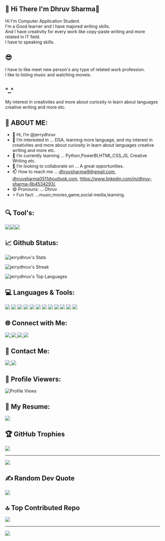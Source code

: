 ## 👾 Hi There I'm Dhruv Sharma👋
Hi I'm Computer Application Student.<br>
I'm a Good learner and I have majored writing skills.<br>
And I have creativity for every work like copy-paste writing and more related in IT field.<br>
I have to speaking skills. 

## 😎
I have to like meet new person's any type of related work profession.<br>
I like to listing music and watching moveis.

## ^_^
My interest in creativites and more about curiosity in learn about languages creative writing and more etc.

## 💫 ABOUT ME:
- 👋 Hi, I’m @jerrydhruv
- 👀 I’m interested in ... DSA, learning more language, and my interest in creativites and more about curiosity in learn about languages creative writing and more etc.
- 🌱 I’m currently learning ... Python,PowerBI,HTML,CSS,JS, Creative Writing etc.
- 💞️ I’m looking to collaborate on ... A great opportunities.
- 📫 How to reach me ... dhruvsharmw9@gmail.com, dhruvsharma0511@outlook.com, https://www.linkedin.com/in/dhruv-sharma-6b4534293/, 
- 😄 Pronouns: ... Dhruv
- ⚡ Fun fact: ...music,movies,game,social media,learning. 

<!---
jerrydhruv/jerrydhruv is a ✨ special ✨ repository because its `README.md` (this file) appears on your GitHub profile.
You can click the Preview link to take a look at your changes.
--->

## 🔍 Tool's:
<img src="https://img.shields.io/badge/-Python-3776AB?logo=python&logoColor=ff0"><img src="https://img.shields.io/badge/-HTML-e34f26?logo=html5&logoColor=ffe"><img src="https://img.shields.io/badge/-CSS3-1572B6?logo=css3&logoColor=ff">


## 📈 Github Status:
![jerrydhruv's Stats](https://github-readme-stats.vercel.app/api?username=jerrydhruv&theme=radical&show_icons=true&hide_border=true&count_private=true)

![jerrydhruv's Streak](https://github-readme-streak-stats.herokuapp.com/?user=jerrydhruv&theme=radical&hide_border=true)

![jerrydhruv's Top Languages](https://github-readme-stats.vercel.app/api/top-langs/?username=jerrydhruv&theme=radical&show_icons=true&hide_border=true&layout=compact)
<!-- Proudly created with GPRM ( https://gprm.itsvg.in ) -->


## 💻 Languages & Tools:
<p align="left">
  <img src="https://img.shields.io/badge/-Python-3776AB?style=flat&logo=python&logoColor=white" />
  <img src="https://img.shields.io/badge/-PowerBI-e9b51c?style=flat&logo=powerbi&logoColor=white" />
  <img src="https://img.shields.io/badge/-HTML-E34F26?style=flat&logo=html5&logoColor=white" />
  <img src="https://img.shields.io/badge/-CSS3-1572B6?style=flat&logo=css3&logoColor=white" />
  <img src="https://img.shields.io/badge/-JavaScript-F7DF1E?style=flat&logo=javascript&logoColor=black" />
  <img src="https://img.shields.io/badge/-SQL-4479A1?style=flat&logo=mysql&logoColor=white" />
  <img src="https://img.shields.io/badge/-MySQL-00758F?style=flat&logo=mysql&logoColor=white" />
  <img src="https://img.shields.io/badge/-VS%20Code-007ACC?style=flat&logo=visual-studio-code&logoColor=white" />
  <img src="https://img.shields.io/badge/-MS%20Office-D83B01?style=flat&logo=microsoft-office&logoColor=white" />
  <img src="https://img.shields.io/badge/-PowerShell-5391FE?style=flat&logo=powershell&logoColor=white" />
  <img src="https://img.shields.io/badge/-GitHub-181717?style=flat&logo=github&logoColor=white" />
  <img src="https://img.shields.io/badge/-Git-F05032?style=flat&logo=git&logoColor=white" />
</p>
<!-- Proudly created with GPRM ( https://gprm.itsvg.in ) -->


## 🌐 Connect with Me:
<p align="left">
  <a href="https://www.linkedin.com/in/dhruv-sharma1105/" target="_blank">
    <img src="https://img.shields.io/badge/-LinkedIn-black?style=for-the-badge&logo=linkedin&logoColor=blue" />
  </a>
  <a href="https://www.instagram.com/officialjerrydhruvsharma/" target="_blank">
    <img src="https://img.shields.io/badge/-Instagram-E4405F?style=for-the-badge&logo=instagram&logoColor=white" />
  </a>
  <a href="https://teams.live.com/meet/9390137136991?p=tlvEDCXu0WM9rlABcB" target="_blank">
    <img src="https://img.shields.io/badge/-Microsoft%20Teams-6264A7?style=for-the-badge&logo=microsoft-teams&logoColor=white" />
  </a>
  <a href="https://discord.com/channels/@me" target="_blank">
    <img src="https://img.shields.io/badge/-Discord-7289DA?style=for-the-badge&logo=discord&logoColor=white" />
  </a>
</p>
<!-- Proudly created with GPRM ( https://gprm.itsvg.in ) -->

## 📩 Contact Me:
<p align="left">
  <a href="mailto:dhruvsharma0511@outlook.com">
    <img src="https://img.shields.io/badge/-Outlook-0078D4?style=for-the-badge&logo=microsoft-outlook&logoColor=white" />
  </a>
  <a href="mailto:dhruvsharmw9@gmail.com">
    <img src="https://img.shields.io/badge/-Gmail-D14836?style=for-the-badge&logo=gmail&logoColor=white" />
  </a>
</p>
<!-- Proudly created with GPRM ( https://gprm.itsvg.in ) -->

## 👀 Profile Viewers:
![Profile Views](https://komarev.com/ghpvc/?username=jerrydhruv&color=red&style=flat-square)
<!-- Proudly created with GPRM ( https://gprm.itsvg.in ) -->

## 📄 My Resume:
<p align="left">
  <a href="https://www.canva.com/design/DAGf-9B8hdg/gNXDqrxOM4q1dR8QzwtnMg/view?utm_content=DAGf-9B8hdg&utm_campaign=designshare&utm_medium=link2&utm_source=uniquelinks&utlId=hf3e022b619" target="_blank">
    <img src="https://img.shields.io/badge/-View%20Resume-2E8B57?style=for-the-badge&logo=canva&logoColor=white" />
  </a>
</p>
<!-- Proudly created with GPRM ( https://gprm.itsvg.in ) -->

## 🏆 GitHub Trophies
![](https://github-profile-trophy.vercel.app/?username=jerrydhruv&theme=tokyonight&no-frame=true&no-bg=false&margin-w=4)

---
[![](https://visitcount.itsvg.in/api?id=jerrydhruv&icon=0&color=0)](https://visitcount.itsvg.in)

<!-- Proudly created with GPRM ( https://gprm.itsvg.in ) -->

## ✍️ Random Dev Quote
![](https://quotes-github-readme.vercel.app/api?type=vetical&theme=light)

## 🔝 Top Contributed Repo
![](https://github-contributor-stats.vercel.app/api?username=jerrydhruv&limit=5&theme=tokyonight&combine_all_yearly_contributions=true)

---
[![](https://visitcount.itsvg.in/api?id=jerrydhruv&icon=0&color=0)](https://visitcount.itsvg.in)

<!-- Proudly created with GPRM ( https://gprm.itsvg.in ) -->
